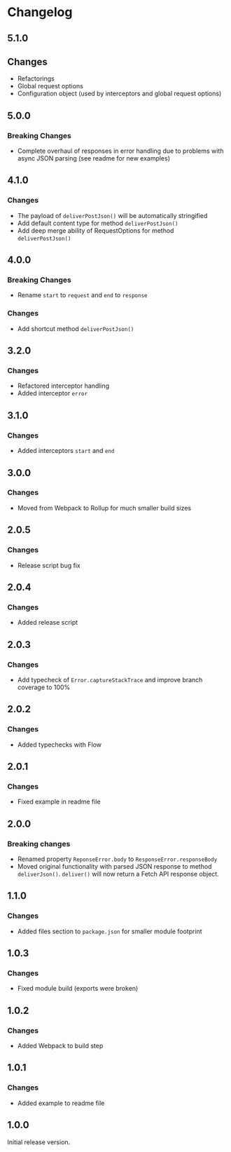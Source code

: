 # Changelog

## 5.1.0

## Changes

- Refactorings
- Global request options
- Configuration object (used by interceptors and global request options)

## 5.0.0

### Breaking Changes

- Complete overhaul of responses in error handling due to problems with async JSON parsing (see readme for new examples)

## 4.1.0

### Changes

- The payload of `deliverPostJson()` will be automatically stringified
- Add default content type for method `deliverPostJson()`
- Add deep merge ability of RequestOptions for method `deliverPostJson()`

## 4.0.0

### Breaking Changes

- Rename `start` to `request` and `end` to `response`

### Changes

- Add shortcut method `deliverPostJson()`

## 3.2.0

### Changes

- Refactored interceptor handling
- Added interceptor `error`

## 3.1.0

### Changes

- Added interceptors `start` and `end`

## 3.0.0

### Changes

- Moved from Webpack to Rollup for much smaller build sizes

## 2.0.5

### Changes

- Release script bug fix

## 2.0.4

### Changes

- Added release script

## 2.0.3

### Changes

- Add typecheck of `Error.captureStackTrace` and improve branch coverage to 100%

## 2.0.2

### Changes

- Added typechecks with Flow

## 2.0.1

### Changes

- Fixed example in readme file

## 2.0.0

### Breaking changes

- Renamed property `ReponseError.body` to `ResponseError.responseBody`
- Moved original functionality with parsed JSON response to method `deliverJson()`. `deliver()` will now return a Fetch API response object.

## 1.1.0

### Changes

- Added files section to `package.json` for smaller module footprint

## 1.0.3

### Changes

- Fixed module build (exports were broken)

## 1.0.2

### Changes

- Added Webpack to build step

## 1.0.1

### Changes

- Added example to readme file

## 1.0.0

Initial release version.
